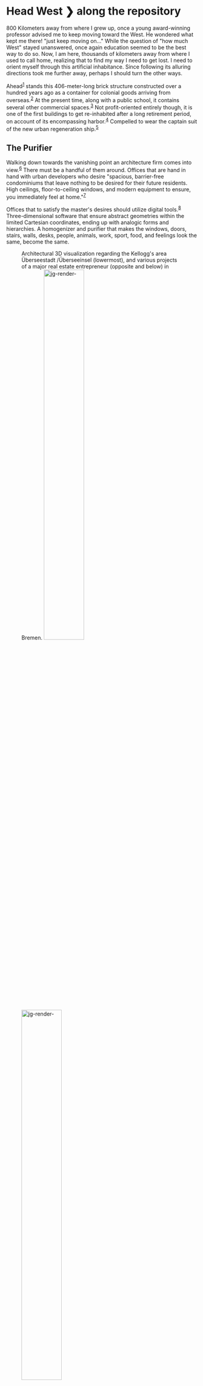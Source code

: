 
# Head West ❯ along the repository

800 Kilometers away from where I grew up, once a young award-winning professor advised me to keep moving toward the West. He wondered what kept me there! "just keep moving on..." While the question of "how much West" stayed unanswered, once again education seemed to be the best way to do so. Now, I am here, thousands of kilometers away from where I used to call home, realizing that to find my way I need to get lost. I need to orient myself through this artificial inhabitance. Since following its alluring directions took me further away, perhaps I should turn the other ways.

Ahead<sup>[1](#b1)</sup> stands this 406-meter-long brick structure constructed over a hundred years ago as a container for colonial goods arriving from overseas.<sup>[2](#b2)</sup> At the present time, along with a public school, it contains several other commercial spaces.<sup>[3](#b3)</sup> Not profit-oriented entirely though, it is one of the first buildings to get re-inhabited after a long retirement period, on account of its encompassing harbor.<sup>[4](#b4)</sup> Compelled to wear the captain suit of the new urban regeneration ship.<sup>[5](#b5)</sup>

## The Purifier

Walking down towards the vanishing point an architecture firm comes into view.<sup>[6](#b6)</sup> There must be a handful of them around. Offices that are hand in hand with urban developers who desire "spacious, barrier-free condominiums that leave nothing to be desired for their future residents. High ceilings, floor-to-ceiling windows, and modern equipment to ensure, you immediately feel at home."<sup>[7](#b7)</sup>

Offices that to satisfy the master's desires should utilize digital tools.<sup>[8](#b8)</sup> Three-dimensional software that ensure abstract geometries within the limited Cartesian coordinates, ending up with analogic forms and hierarchies. A homogenizer and purifier that makes the windows, doors, stairs, walls, desks, people, animals, work, sport, food, and feelings look the same, become the same.

<figure>
  Architectural 3D visualization regarding the Kellogg's area Überseestadt /Überseeinsel (lowermost), and various projects of a major real estate entrepreneur (opposite and below) in Bremen.
  <img src="/pub-images/01-render-cJustus-11.jpg" alt="jg-render-" width="50%">
  <img src="/pub-images/01-render-cJustus-6.jpg" alt="jg-render-" width="50%">
  <img src="/pub-images/01-render-cJustus-9.jpg" alt="jg-render-" width="50%">
  <img src="/pub-images/gallery_slider_lg.jpg" alt="kelloggs-render" width="50%">
</figure>

## The Master Mind

Moving on toward the horizon, a museum manifests itself.<sup>[9](#b9)</sup> Seemingly devoted to this old harbor, it narrates the past proudly. A history of several shipyards and traffic. It speaks of cotton and coffee with no signs of modesty on its constitutional greed.<sup>[10](#b10)</sup> A history of constructions and watercourses. Fancying the paradise somewhere else out there, it glorifies an extinct maritime phantasm. It renders the tale of a city striving to become a portal, by washing out a world of sand from its river's banks.<sup>[11](#b11)</sup>

<figure>
  <img src="/pub-images/06-hafen-Brockmoeller-Kulturhaus-Walle.jpg" alt="©Kulturhaus-Walle" width="50%">
  Photograph by Hans Brockmöller, part of the photographer's collection regarding the ports of Bremen taken 1945 – 1974.
  <img src="/pub-images/Weser-1805-Bremen-bis-Oslebshausen.jpg" alt="Weser by C.A. Heineken" width="50%">
  The sandy Weser full of shallows. From a map of Bremen and its river Weser in 1805 by C.A. Heineken.
</figure>

The institution is intertwined with an entity dedicated to inform the public regarding the new constructions. About transforming the past into the future, and perhaps the future into the past.<sup>[12](#b12)</sup> The information flows through a gigantic illuminated model, commercial development plans, and postcards, depicting the area under the capitalist siege.<sup>[13](#b13)</sup>

<figure>
  <img src="/pub-images/Hafenmuseum-Bremen-cDaniela-Buchholz-354.jpg" alt="©Hafenmuseum" width="50%">
  Image depicting a thoughtful young photo model representing a generation obtained from Hafenmuseum webpage.
  <br>
  <br>
  Below,  Photograph of a part of the gigantic model (located at Infocenter) mapping the Überseestadt Masterplan.
  <img src="/pub-images/hafenmuseum-fago.jpg" alt="infocenter-golghasemi" width="50%">
</figure>

The profit-oriented agenda of this constellation obeys the master's _master plan_.<sup>[14](#b14)</sup> An apparatus that blends the local with global models of growth.<sup>[15](#b15)</sup> A dynamic long-term document that provides concepts for the future, appropriating the past in collaboration with a museum. The master with a plan is the private owner of the city, flying high over the terrain and parceling land and water. He has the upper hand over the architects, ordering them to visualize future perspectives for the postcards, establishing a weird association of non-existence and visited, between old, new, use, and re-use.

<figure>
  Selected postcards obtained form Hafenmuseum Bremen. The handouts are created in the context of the urban renewal project and city marketing agenda. The contents are mixture of photography from various old and new buildings from Überseestadt as well as architectural visualizations of the imagined futures.
  <img src="/pub-images/postcard-landmark-01.jpg" alt="uberseestadt-postcard" width="50%">
  <img src="/pub-images/postcard-reuse-01.jpg" alt="uberseestadt-postcard" width="50%">
  <img src="/pub-images/postcard-schuppen-3.jpg" alt="uberseestadt-postcard" width="50%">
</figure>

>    *This immense texturology spread out before one's eyes is nothing but a representation, an optical artifact. It is analogue of the facsimile procedure, through a projection that is a way of keeping aloof by the space planner urbanist, city planner [and architect] or cartographer. The panorama city is a "theoretical", (thus visual) simulacrum, in short a picture, whose condition of possibility is an oblivion (unconsciousness) and a misunderstanding of practices.*
>
>    —De Certeau, *Walking in the City* <sup>[16](#b16)</sup>

This way makes it more vivid that these agencies and collaborations between designers, architects, journalists, planners, and politicians, are in favor of private ownerships and aristocratic businesses, that have been twisting through a variety of spectacles, adding up value, to what they hold.<sup>[17](#b17)</sup>

<figure>
  Selected images from Hafenmuseum Bremen website with advertising purposes regarding the private museum's collection that concerns itself with history of cotton trade in Bremen ports.
  <img src="/pub-images/08-hafenmuseum-Daniela-Buchholz-02.jpg" alt="©Hafenmuseum" width="50%">
  <img src="/pub-images/07-hafenmuseum-Daniela-Buchholz-03.jpg" alt="©Hafenmuseum" width="50%">
  <img src="/pub-images/09-hafenmuseum-Daniela-Buchholz-01.jpg" alt="©Hafenmuseum" width="50%">
</figure>

A way that passes through construction sites—for material and immaterial, cities and ports, software and topology—equipped with technologies since 50s and 60s that have been developing under favor of industries and economical agenda of their times. In this terms, it is possible to follow a shift from techno-futuristic modern ideologies (modernist architecture and productions) to a Neoliberalist drive for the contemporary constructions with an specific taste (aesthetics). Constructions that give priority to private ownership and a profitability that uses self-image and appropriates already expired technologies and narratives to establish more power and profit in the name of reuse, or culture, or user-friendly, or *Apple*, or postmodern architecture, or algorithmic design.

<br>
<hr>

#### b1
I start my drift from this building *Speicher XI* that includes the university of the arts I am involved with, where I call home at the moment.

#### b2
In 1908 the two neighboring buildings *Speicher XI* and *Speicher XIII* (Speicher means storehouse) were planned for cotton handling at *Überseehafen* (the overseas port). Their construction started in 1910 according to the plans of architects Hermann Bücking and Eduard Suling, and put into operation by the *Bremer Lagerhausgesellschaft* in 1912. The two buildings received a connecting building (Segment 8) in 1947-49 and in 1994 the building went under preservation order (*Denkmalschutz*). See "Speicher XI Bremen" *Das Architektur-Bildarchiv*, https://www.architektur-bildarchiv.de/image/Speicher-XI-Bremen-34300.html and "Chronik Speicher XI" *Hafenmuseum Bremen*, https://hafenmuseum-bremen.de/museum-speicher-xi-chronik/ and "Speicher XI, OBJ-Dok-nr.: 00000324" *Das Landesamt für Denkmalpflege Bremen*, https://www.denkmalpflege.bremen.de/denkmaeler/speicher-xi-51559 Accessed 6 Nov. 2023.

#### b3
In "Development concept for the restructuring of the old port districts in Bremen" which was approved by the Senate and Parliament of Bremen in June 2000, cultural and commercial program was assigned to the building: "There are ideas for a future - at least partial - cultural use for *Weserbahnhof II* and *Speicher XI*. [...] A utilization and operating concept for the historic Speicher XI is available for mixed use as a warehouse, for retail and as a cultural location." See "Entwicklungskonzeption zur Umstrukturierung der Alten Hafenreviere in Bremen" *Bremische Bürgerschaft* https://www.bremische-buergerschaft.de/dokumente/wp15/stadt/drucksache/D15S0186.pdf p. 18. In 2001 the building was purchased by Klaus Hübotter (Dr. Hübotter Gruppe) and renovated according to designs by Manfred Schomers and Rainer Schürmann. "The first new users, the University of the Arts, were able to move in in the winter semester of 2003/2004." See "Speicher XI" *as2architektur* https://www.as2-bremen.de/projekt/SP%20XI/sp.XI.htm and "Hafenmuseum Speicher XI" https://www.huewo.de/portfolio_page/hafenmuseum-speicher-xi/ According to the first development report: "Another presentable project is the conversion of Speicher XI and the establishment of the University of the Arts, the Kulturforum, the Überseestadt GmbH information center and around 24 other companies in the building." See "1. Entwicklungsbericht Überseestadt 2004" *Bremer Investitions-Gesellschaft mbH* (BIG) (currently Wirtschaftsförderung Bremen GmbH) https://www.ueberseestadt-bremen.de/de/page/downloads-videos p. 19.

#### b4
I refer to the period of inactivity associated with Bremen's old ports of *Europahafen* (formerly knows as *Freihafen*) and no longer existing *Überseehafen* (formerly knows as *Freihafen II*). For more on structural changes and respective economical recession see Sebastian Möller *Lerneinheit 6: Regionalwirtschaft* https://blogs.uni-bremen.de/hafenblog/2020/05/26/lerneinheit-6-hafen-regionalwirtschaft/ Furthermore, drawing on Dirk Schubert work (*Transformation Processes on Waterfronts in Seaport Cities*) Möller mentions that "ports changed in the course of globalization" and in cities such as Bremen "there was a deindustrialization of the areas and districts that were particularly responsible for shipping, new financial structures and the transformation of the port areas as such. [...] In many port cities, the port as such hardly played a role anymore, the ships and harbor basins became larger and larger, which meant that cities like Bremen could no longer simply keep up with their competitors. Ports were relocated further out to sea, former industries collapsed and unemployment in the port sector increased." Changes that resulted in Bremen's new urban policies and development plan for mentioned area called *Überseestadt*. See Sebastian Möller *HafenCity vs. Überseestadt – urban planning changes in port cities* https://blogs.uni-bremen.de/hafenblog/2020/06/20/hafencity-vs-ueberseestadt-stadtplanerische-veraenderungen-von-hafenstaedten/

#### b5
"Speicher XI is more than a storage location for goods from overseas. Negotiations are held here, contracts are made and there is a big celebration when the work is done." See "Am Speicher XI" *WFB Bremen GmbH*, https://www.ueberseestadt-bremen.de/de/page/company/51506. Moreover Manfred Sack mentions, "We need only look at the building in which we find ourselves, inside and out, together with its surroundings, with the place it once shaped. With its 406 meters in length, it is at the same time a symbol of this entire district and its challenging revitalization." See Klaus Hübotter *Du baust wie du bist.(4)* (Druckerpresse-Verlag, Lilienthal, 2014) p. 28.

#### b6
"GSP is a classical architectural office located in the historic Speicher XI in Bremen's Überseestadt. The roots of the office point to a time 100 years ago, when Ernst Kopp began his architectural work in Berlin." See "GS P Architekten mbB" *Architektenkammer der Freien Hansestadt Bremen*, https://www.akhb.de/node/123638

#### b7
Here I cite from a local newspaper that advertises private urban and architectural waterfront projects via reports: "A clear, timeless architecture, interesting floor plans and a first-class property location in a unique maritime ambience. Under the project development of Justus Grosse Immobilien GmbH 24 stylish [...] condominiums [...] to be constructed [...] directly at the New Harbor. The project should be completed by autumn 2024. Sales have now started. The apartments are ideal for self-use or as a capital investment with the intention to rent them out." See "Wohnen zwischen Weser und Neuem Hafen" *kreiszeitung.de*, 22 July 2022, https://www.kreiszeitung.de/lokales/bremen/wohnen-direkt-am-neuen-hafen-das-neubauprojekt-panorama-2-in-bremerhaven-91679955.html Accessed 06.11.2023.

#### b8
The contemporary practice of architecture and design, unlike more traditional ways of hand drafting and sketching, uses different software for construction and other reasons. BIM and CAD for drafting, shop/detail drawings, and accurate estimations and calculations. Three-dimensional modeling software for renderings proceeding to raster and vector graphics software for visualizations and diagrams. For more on Pre-CAD instances of technical drawing and drafting see "Life before the invention of AutoCAD, 1950-1980" *Rare Historical Photos* https://rarehistoricalphotos.com/life-before-autocad-1950-1980 Accessed 06.11.2023.

#### b9
As mentioned before the to be renovated iconic building was aimed to contain a mix-use of culture and commerce. "At the beginning of 2004, the tenants in the front segments followed and on February 28, 2004, the Hafenmuseum Speicher XI celebrated its opening." See "Hafenmuseum Speicher XI" *Dr. Hübotter Gruppe* https://www.huewo.de/portfolio_page/hafenmuseum-speicher-xi/ Accessed 06.11.2023.

#### b10
Here I refer to the way this "privately run" museum narrates Bremen's port history. (see notes 3, 9, 12) Around manifold of objects, models, depictions, and citations related to oversea trade (cotton and coffee in particular) associated with shipping and ship-building, there are almost no signs of reflections on the extractivist and colonialist actions of the city's past. According to Müller "In the **historiography** of the Bremen ports (as in regional history in general), the immediate stages of development of the ports are reconstructed in great detail, but other important questions are often ignored. The experiences of women, migrant workers and ordinary employees in the port industry often remain invisible, while merchants, shipowners, mayors and senators are the focus (they are also the ones after whom many Bremen streets are named). [...] The same applies to colonial exploitation relationships, ecological consequences of shipping, other costs of concentrating resources on the ports, unequal power structures and port political conflicts. All of this often takes a back seat to an almost local-patriotic exaggeration of one's own importance and a relatively uncritical acceptance of the perspective of power." See Sebastian Möller *Lerneinheit 2: Hafengeschichte(n)* https://blogs.uni-bremen.de/hafenblog/2020/04/26/lerneinheit-2-hafengeschichten/

#### b11
"When construction director Franzius was brought to Bremen in 1876, he was supposed to ensure the survival of the port of Bremen. His 'Weser correction' was the beginning of the fight for an ever-increasing deepening of the Weser. His plan: he wanted to eliminate all the bends, loops, bottlenecks and shallows of the Weser all the way to the open North Sea. The Weser was to flow with a stronger current and thus create a deep bed for itself. The 'overgrown' river, as contemporaries called it, was to be reshaped according to Bremen's wishes. Franziu's idea was impressively simple, but its realization required a huge effort: 52 million cubic metres of earth were to be moved, and 30 million Reichsmarks were budgeted for this." See Achim Saur "Die Schiffe, der Hafen und die Stadt" *Digitales Heimatmuseum Bremen,* https://digitales-heimatmuseum.de/die-schiffe-der-hafen-und-die-stadt/ Accessed 06.11.2023.

#### b12
"The Hafenmuseum Speicher XI shows history with a view - it is committed to the port, its history, present and future. The privately run Hafenmuseum Speicher XI is part of the non-profit Kulturforum Speicher XI GmbH" See "Hafenmuseum Speicher XI" *Dr. Hübotter Gruppe*, https://www.huewo.de/portfolio_page/hafenmuseum-speicher-xi/ Accessed 06.11.2023.

#### b13
"An important project within the scope of the communication strategy is the Überseestadt Infocenter in Speicher XI. The Infocenter is located in the immediate vicinity of the Hafenmuseum. The future of Überseestadt is presented to the general public here on over 450 m². Companies from Überseestadt also have the opportunity to present themselves in the Infocenter. One focus of the Infocenter is the so-called 'time machine' (*Zeitmaschine*) with an integrated 3D visualization. The 'time machine' is intended to give visitors an understanding of the past, present and future of Überseestadt using film material. The visualization consisting of 3D animations and real film sequences was created on the basis of the master plan concept. In addition to the presentation of the 3D visualization in the Infocenter, the film serves as an important tool in acquisition discussions." See "1. Entwicklungsbericht Überseestadt 2004" *Bremer Investitions-Gesellschaft mbH* (BIG) (currently Wirtschaftsförderung Bremen GmbH) https://www.ueberseestadt-bremen.de/de/page/downloads-videos p. 39.

#### b14
Near a decade before the approval of "Development concept for the restructuring of the old port districts in Bremen" in June 2000, a series of discussions and scrambles about control over the old harbor had ignited in 1992 by a national architecture symposium called *Stadt am Strom* (City on the River). See U. Süchting, "Überseestadt: Ein Rückblick" *taz.de*, 6 March 2004, https://taz.de/Ueberseestadt-Ein-Rueckblick/!779486/. Based on the winning "Public-Private Partnership" model, the new policies resulted in a *Masterplan* in 2003 designed by two architects Manfred Schomers and Rainer Schürmann (See "Überseestadt Masterplan" *as2architektur* https://www.as2-bremen.de/projekt/ueberseestadt/ueberseestadt.htm) who had been working with the new owner of *Speicher XI* and *Hafenmuseum* since before. For more on the initial investment history of *Überseestadt* See Till Briegleb, "Das Richtige im Falschen" *brand eins Neuland: Land Bremen*, April 2013, https://www.brandeins.de/magazine/brand-eins-neuland/land-bremen-mut-macht-erfinderisch/das-richtige-im-falschen

#### b15
"At the beginning of the new millennium, a new generation of projects emerged. Private-public-partnerships and professional planning management dominated the global competition between waterfront revitalisation projects. These projects were used in new city-marketing strategies based on the unique seaport heritage. At that time (luxury) housing and mixed-use developments became more widespread."
See Dirk Schubert "Transformation Processes on Waterfronts in Seaport Cities – Causes and Trends between Divergence and Convergence" _Port Cities as Areas of Transition: Ethnographic Perspectives_, ed. Kokot, Gandelsman-Trier, Wildner, and Wonneberger, Bielefeld: transcript Verlag, 2008, pp. 25-46. https://doi.org/10.1515/9783839409497-002 36.

#### b16
See Michel de Certeau “Walking in the City” *The Practice of Everyday Life*, p. 93.
Translated by Steven F. Rendall (University of California Press, 1984). 91-110.

#### b17
It is possible to extend the "historiography" regarding the ports of Bremen to one that is about a the narration regarding the current urban development and its image in the future (possibly through capitalist modes of museography and neoliberalist cultural programs). In this regard Möller mentions "All of this often takes a back seat to an almost local-patriotic exaggeration of one's own importance and a relatively uncritical acceptance of the perspective of power." See Sebastian Möller *Lerneinheit 2: Hafengeschichte(n)* https://blogs.uni-bremen.de/hafenblog/2020/04/26/lerneinheit-2-hafengeschichten/
